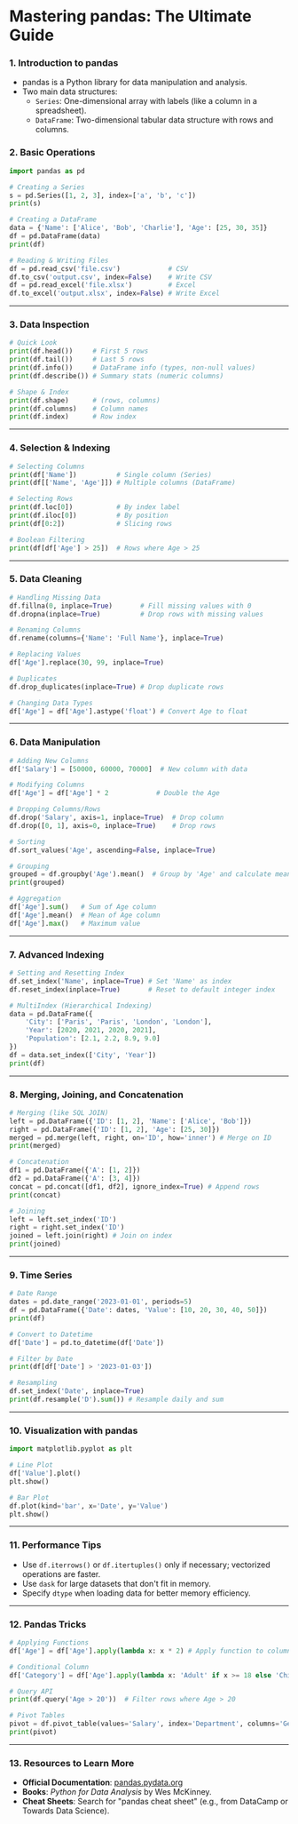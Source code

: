 
# **Mastering pandas: The Ultimate Guide**

### 1. **Introduction to pandas**

-   pandas is a Python library for data manipulation and analysis.
-   Two main data structures:
    -   `Series`: One-dimensional array with labels (like a column in a spreadsheet).
    -   `DataFrame`: Two-dimensional tabular data structure with rows and columns.

### 2. **Basic Operations**

```python
import pandas as pd

# Creating a Series
s = pd.Series([1, 2, 3], index=['a', 'b', 'c'])
print(s)

# Creating a DataFrame
data = {'Name': ['Alice', 'Bob', 'Charlie'], 'Age': [25, 30, 35]}
df = pd.DataFrame(data)
print(df)

# Reading & Writing Files
df = pd.read_csv('file.csv')            # CSV
df.to_csv('output.csv', index=False)    # Write CSV
df = pd.read_excel('file.xlsx')         # Excel
df.to_excel('output.xlsx', index=False) # Write Excel
```

---

### 3. **Data Inspection**

```python
# Quick Look
print(df.head())     # First 5 rows
print(df.tail())     # Last 5 rows
print(df.info())     # DataFrame info (types, non-null values)
print(df.describe()) # Summary stats (numeric columns)

# Shape & Index
print(df.shape)      # (rows, columns)
print(df.columns)    # Column names
print(df.index)      # Row index
```

---

### 4. **Selection & Indexing**

```python
# Selecting Columns
print(df['Name'])          # Single column (Series)
print(df[['Name', 'Age']]) # Multiple columns (DataFrame)

# Selecting Rows
print(df.loc[0])           # By index label
print(df.iloc[0])          # By position
print(df[0:2])             # Slicing rows

# Boolean Filtering
print(df[df['Age'] > 25])  # Rows where Age > 25
```

---

### 5. **Data Cleaning**

```python
# Handling Missing Data
df.fillna(0, inplace=True)       # Fill missing values with 0
df.dropna(inplace=True)          # Drop rows with missing values

# Renaming Columns
df.rename(columns={'Name': 'Full Name'}, inplace=True)

# Replacing Values
df['Age'].replace(30, 99, inplace=True)

# Duplicates
df.drop_duplicates(inplace=True) # Drop duplicate rows

# Changing Data Types
df['Age'] = df['Age'].astype('float') # Convert Age to float
```

---

### 6. **Data Manipulation**

```python
# Adding New Columns
df['Salary'] = [50000, 60000, 70000]  # New column with data

# Modifying Columns
df['Age'] = df['Age'] * 2            # Double the Age

# Dropping Columns/Rows
df.drop('Salary', axis=1, inplace=True)  # Drop column
df.drop([0, 1], axis=0, inplace=True)    # Drop rows

# Sorting
df.sort_values('Age', ascending=False, inplace=True)

# Grouping
grouped = df.groupby('Age').mean()  # Group by 'Age' and calculate mean
print(grouped)

# Aggregation
df['Age'].sum()   # Sum of Age column
df['Age'].mean()  # Mean of Age column
df['Age'].max()   # Maximum value
```

---

### 7. **Advanced Indexing**

```python
# Setting and Resetting Index
df.set_index('Name', inplace=True) # Set 'Name' as index
df.reset_index(inplace=True)       # Reset to default integer index

# MultiIndex (Hierarchical Indexing)
data = pd.DataFrame({
    'City': ['Paris', 'Paris', 'London', 'London'],
    'Year': [2020, 2021, 2020, 2021],
    'Population': [2.1, 2.2, 8.9, 9.0]
})
df = data.set_index(['City', 'Year'])
print(df)
```

---

### 8. **Merging, Joining, and Concatenation**

```python
# Merging (like SQL JOIN)
left = pd.DataFrame({'ID': [1, 2], 'Name': ['Alice', 'Bob']})
right = pd.DataFrame({'ID': [1, 2], 'Age': [25, 30]})
merged = pd.merge(left, right, on='ID', how='inner') # Merge on ID
print(merged)

# Concatenation
df1 = pd.DataFrame({'A': [1, 2]})
df2 = pd.DataFrame({'A': [3, 4]})
concat = pd.concat([df1, df2], ignore_index=True) # Append rows
print(concat)

# Joining
left = left.set_index('ID')
right = right.set_index('ID')
joined = left.join(right) # Join on index
print(joined)
```

---

### 9. **Time Series**

```python
# Date Range
dates = pd.date_range('2023-01-01', periods=5)
df = pd.DataFrame({'Date': dates, 'Value': [10, 20, 30, 40, 50]})
print(df)

# Convert to Datetime
df['Date'] = pd.to_datetime(df['Date'])

# Filter by Date
print(df[df['Date'] > '2023-01-03'])

# Resampling
df.set_index('Date', inplace=True)
print(df.resample('D').sum()) # Resample daily and sum
```

---

### 10. **Visualization with pandas**

```python
import matplotlib.pyplot as plt

# Line Plot
df['Value'].plot()
plt.show()

# Bar Plot
df.plot(kind='bar', x='Date', y='Value')
plt.show()
```

---

### 11. **Performance Tips**

-   Use `df.iterrows()` or `df.itertuples()` only if necessary; vectorized operations are faster.
-   Use `dask` for large datasets that don't fit in memory.
-   Specify `dtype` when loading data for better memory efficiency.

---

### 12. **Pandas Tricks**

```python
# Applying Functions
df['Age'] = df['Age'].apply(lambda x: x * 2) # Apply function to column

# Conditional Column
df['Category'] = df['Age'].apply(lambda x: 'Adult' if x >= 18 else 'Child')

# Query API
print(df.query('Age > 20'))  # Filter rows where Age > 20

# Pivot Tables
pivot = df.pivot_table(values='Salary', index='Department', columns='Gender', aggfunc='mean')
print(pivot)
```

---

### 13. **Resources to Learn More**

-   **Official Documentation**: [pandas.pydata.org](https://pandas.pydata.org/)
-   **Books**: _Python for Data Analysis_ by Wes McKinney.
-   **Cheat Sheets**: Search for "pandas cheat sheet" (e.g., from DataCamp or Towards Data Science).

